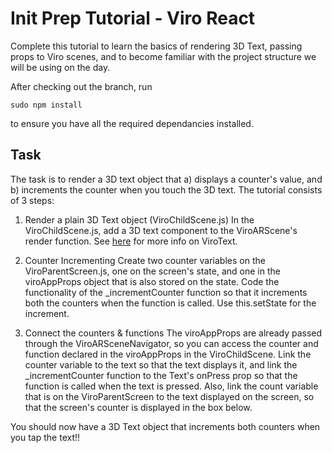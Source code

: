 # Init Prep Tutorial - Viro React
Complete this tutorial to learn the basics of rendering 3D Text, passing props to Viro scenes, and to become familiar with the project structure we will be using on the day. 

After checking out the branch, run 
```
sudo npm install
```
to ensure you have all the required dependancies installed. 

## Task
The task is to render a 3D text object that a) displays a counter's value, and b) increments the counter when you touch the 3D text. 
The tutorial consists of 3 steps: 

1) Render a plain 3D Text object (ViroChildScene.js)
In the ViroChildScene.js, add a 3D text component to the ViroARScene's render function. See [here](https://docs.viromedia.com/docs/virotext2) for more info on ViroText.

2) Counter Incrementing
Create two counter variables on the ViroParentScreen.js, one on the screen's state, and one in the viroAppProps object that is also stored on the state. Code the functionality of the _incrementCounter function so that it increments both the counters when the function is called. Use this.setState for the increment. 

3) Connect the counters & functions
The viroAppProps are already passed through the ViroARSceneNavigator, so you can access the counter and function declared in the viroAppProps in the ViroChildScene. Link the counter variable to the text so that the text displays it, and link the _incrementCounter function to the Text's onPress prop so that the function is called when the text is pressed. 
Also, link the count variable that is on the ViroParentScreen to the text displayed on the screen, so that the screen's counter is displayed in the box below. 

You should now have a 3D Text object that increments both counters when you tap the text!!



